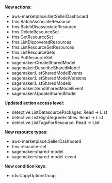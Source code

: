 **New actions:**

- aws-marketplace:GetSellerDashboard
- fms:BatchAssociateResource
- fms:BatchDisassociateResource
- fms:DeleteResourceSet
- fms:GetResourceSet
- fms:ListDiscoveredResources
- fms:ListResourceSetResources
- fms:ListResourceSets
- fms:PutResourceSet
- sagemaker:CreateSharedModel
- sagemaker:DescribeSharedModel
- sagemaker:ListSharedModelEvents
- sagemaker:ListSharedModelVersions
- sagemaker:ListSharedModels
- sagemaker:SendSharedModelEvent
- sagemaker:UpdateSharedModel

**Updated action access level:**

- detective:ListDatasourcePackages: Read -> List
- detective:ListHighDegreeEntities: Read -> List
- detective:ListTagsForResource: Read -> List

**New resource types:**

- aws-marketplace:SellerDashboard
- fms:resource-set
- sagemaker:shared-model
- sagemaker:shared-model-event

**New condition keys:**

- rds:CopyOptionGroup
